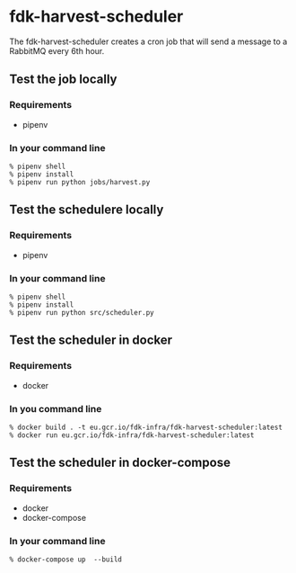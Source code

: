 # fdk-harvest-scheduler

The fdk-harvest-scheduler creates a cron job  that will send a message to a RabbitMQ every 6th hour.

## Test the job locally

### Requirements
- pipenv

### In your command line
```
% pipenv shell
% pipenv install
% pipenv run python jobs/harvest.py
```

## Test the schedulere locally

### Requirements
- pipenv

### In your command line
```
% pipenv shell
% pipenv install
% pipenv run python src/scheduler.py
```

## Test the scheduler in docker

### Requirements
- docker

### In you command line
```
% docker build . -t eu.gcr.io/fdk-infra/fdk-harvest-scheduler:latest
% docker run eu.gcr.io/fdk-infra/fdk-harvest-scheduler:latest
```

## Test the scheduler in docker-compose

### Requirements
- docker
- docker-compose

### In your command line
```
% docker-compose up  --build
```
